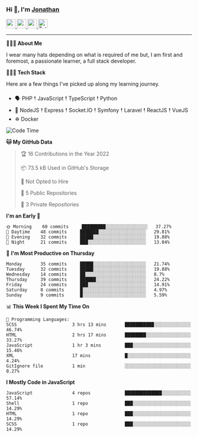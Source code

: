 ### Hi 👋, I'm [Jonathan](https://jonathan-d.ch) 

<p>
  <a href="https://www.twitter.com/redkill2108">
    <img src="https://img.shields.io/badge/twitter-%231DA1F2.svg?&style=for-the-badge&logo=twitter&logoColor=white" height=25>
  </a>
  <a href="https://www.linkedin.com/in/jdebetaz">
    <img src="https://img.shields.io/badge/linkedin-%230077B5.svg?&style=for-the-badge&logo=linkedin&logoColor=white" height=25>
  </a>
  <a href="https://www.instagram.com/jdebetaz/">
    <img src="https://img.shields.io/badge/instagram-%23E4405F.svg?&style=for-the-badge&logo=instagram&logoColor=white" height=25>
  </a>
  <a href="https://wakatime.com/@5c95ead1-71ee-4ecc-9a32-6c2b293dd432">
    <img src="https://wakatime.com/badge/user/5c95ead1-71ee-4ecc-9a32-6c2b293dd432.svg?style=for-the-badge" height=25 alt="Total time coded since Aug 23 2019" />
  </a>
</p>

-------

**🙋🏻‍♂️ About Me** 

<p>I wear many hats depending on what is required of me but, I am first and foremost, a passionate learner, a full stack developer.</p>

**👨🏻‍💻 Tech Stack** 

<p>Here are a few things I've picked up along my learning journey.</p>

- 🗣 PHP 𒑰 JavaScript 𒑰 TypeScript 𒑰 Python
- 🎒 NodeJS 𒑰 Express 𒑰 Socket.IO 𒑰 Symfony 𒑰 Laravel 𒑰 ReactJS 𒑰 VueJS
- ♽ Docker

<!--START_SECTION:waka-->
![Code Time](http://img.shields.io/badge/Code%20Time-418%20hrs%2033%20mins-blue)

**🐱 My GitHub Data** 

> 🏆 16 Contributions in the Year 2022
 > 
> 📦 73.5 kB Used in GitHub's Storage 
 > 
> 🚫 Not Opted to Hire
 > 
> 📜 5 Public Repositories 
 > 
> 🔑 3 Private Repositories  
 > 
**I'm an Early 🐤** 

```text
🌞 Morning    60 commits     █████████░░░░░░░░░░░░░░░░   37.27% 
🌆 Daytime    48 commits     ███████░░░░░░░░░░░░░░░░░░   29.81% 
🌃 Evening    32 commits     █████░░░░░░░░░░░░░░░░░░░░   19.88% 
🌙 Night      21 commits     ███░░░░░░░░░░░░░░░░░░░░░░   13.04%

```
📅 **I'm Most Productive on Thursday** 

```text
Monday       35 commits     █████░░░░░░░░░░░░░░░░░░░░   21.74% 
Tuesday      32 commits     █████░░░░░░░░░░░░░░░░░░░░   19.88% 
Wednesday    14 commits     ██░░░░░░░░░░░░░░░░░░░░░░░   8.7% 
Thursday     39 commits     ██████░░░░░░░░░░░░░░░░░░░   24.22% 
Friday       24 commits     ███░░░░░░░░░░░░░░░░░░░░░░   14.91% 
Saturday     8 commits      █░░░░░░░░░░░░░░░░░░░░░░░░   4.97% 
Sunday       9 commits      █░░░░░░░░░░░░░░░░░░░░░░░░   5.59%

```


📊 **This Week I Spent My Time On** 

```text
💬 Programming Languages: 
SCSS                     3 hrs 13 mins       ███████████░░░░░░░░░░░░░░   46.74% 
HTML                     2 hrs 17 mins       ████████░░░░░░░░░░░░░░░░░   33.27% 
JavaScript               1 hr 3 mins         ███░░░░░░░░░░░░░░░░░░░░░░   15.46% 
XML                      17 mins             █░░░░░░░░░░░░░░░░░░░░░░░░   4.24% 
GitIgnore file           1 min               ░░░░░░░░░░░░░░░░░░░░░░░░░   0.27%

```

**I Mostly Code in JavaScript** 

```text
JavaScript               4 repos             ██████████████░░░░░░░░░░░   57.14% 
Shell                    1 repo              ███░░░░░░░░░░░░░░░░░░░░░░   14.29% 
HTML                     1 repo              ███░░░░░░░░░░░░░░░░░░░░░░   14.29% 
SCSS                     1 repo              ███░░░░░░░░░░░░░░░░░░░░░░   14.29%

```



<!--END_SECTION:waka-->
